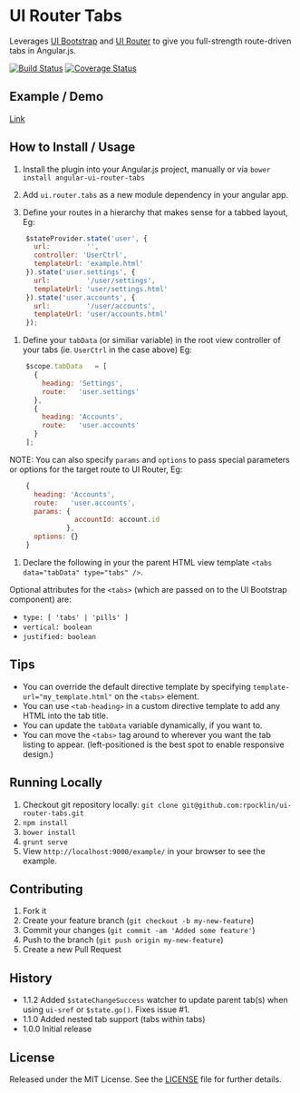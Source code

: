 # UI Router Tabs

Leverages [UI Bootstrap](http://angular-ui.github.io/bootstrap/) and [UI Router](https://github.com/angular-ui/ui-router) to give you full-strength route-driven tabs in Angular.js.

[![Build Status](https://secure.travis-ci.org/rpocklin/ui-router-tabs.svg)](http:/travis-ci.org/rpocklin/ui-router-tabs)
[![Coverage Status](https://coveralls.io/repos/rpocklin/ui-router-tabs/badge.png)](https://coveralls.io/r/rpocklin/ui-router-tabs)

## Example / Demo
[Link](http://rpocklin.github.io/ui-router-tabs/example/index.html)

## How to Install / Usage

1. Install the plugin into your Angular.js project, manually or via `bower install angular-ui-router-tabs`
1. Add `ui.router.tabs` as a new module dependency in your angular app.

1. Define your routes in a hierarchy that makes sense for a tabbed layout, Eg:
```javascript
    $stateProvider.state('user', {
      url:         '',
      controller: 'UserCtrl',
      templateUrl: 'example.html'
    }).state('user.settings', {
      url:         '/user/settings',
      templateUrl: 'user/settings.html'
    }).state('user.accounts', {
      url:         '/user/accounts',
      templateUrl: 'user/accounts.html'
    });
```

1. Define your `tabData` (or similiar variable) in the root view controller of your tabs (ie. `UserCtrl` in the case above) Eg:
```javascript
    $scope.tabData   = [
      {
        heading: 'Settings',
        route:   'user.settings'
      },
      {
        heading: 'Accounts',
        route:   'user.accounts'
      }
    ];
```

NOTE: You can also specify `params` and `options` to pass special parameters or options for the target route to UI Router, Eg:
```javascript
    {
      heading: 'Accounts',
      route:   'user.accounts',
      params: {
                accountId: account.id
              },
      options: {}
    }
```

1. Declare the following in your the parent HTML view template `<tabs data="tabData" type="tabs" />`.

Optional attributes for the `<tabs>` (which are passed on to the UI Bootstrap component) are:

- `type: [ 'tabs' | 'pills' ]`
- `vertical: boolean`
- `justified: boolean`


## Tips

* You can override the default directive template by specifying `template-url="my_template.html"` on the `<tabs>` element.
* You can use `<tab-heading>` in a custom directive template to add any HTML into the tab title.
* You can update the `tabData` variable dynamically, if you want to.
* You can move the `<tabs>` tag around to wherever you want the tab listing to appear.  (left-positioned is the best spot to enable responsive design.)


## Running Locally

1. Checkout git repository locally: `git clone git@github.com:rpocklin/ui-router-tabs.git`
1. `npm install`
1. `bower install`
1. `grunt serve`
1. View `http://localhost:9000/example/` in your browser to see the example.


## Contributing

1. Fork it
2. Create your feature branch (`git checkout -b my-new-feature`)
3. Commit your changes (`git commit -am 'Added some feature'`)
4. Push to the branch (`git push origin my-new-feature`)
5. Create a new Pull Request


## History

* 1.1.2 Added `$stateChangeSuccess` watcher to update parent tab(s) when using `ui-sref` or `$state.go()`.  Fixes issue #1.
* 1.1.0 Added nested tab support (tabs within tabs)
* 1.0.0 Initial release


## License

Released under the MIT License. See the [LICENSE][license] file for further details.

[license]: https://github.com/rpocklin/ui-router-tabs/blob/master/LICENSE
